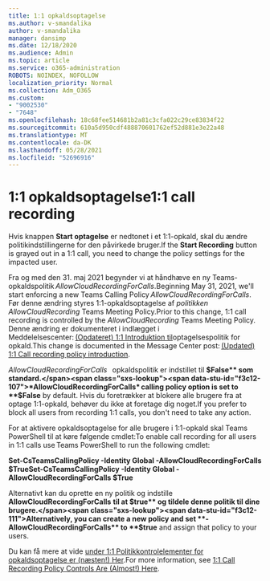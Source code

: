 ```yaml
---
title: 1:1 opkaldsoptagelse
ms.author: v-smandalika
author: v-smandalika
manager: dansimp
ms.date: 12/18/2020
ms.audience: Admin
ms.topic: article
ms.service: o365-administration
ROBOTS: NOINDEX, NOFOLLOW
localization_priority: Normal
ms.collection: Adm_O365
ms.custom:
- "9002530"
- "7648"
ms.openlocfilehash: 18c68fee514681b2a81c3cfa022c29ce83834f22
ms.sourcegitcommit: 610a5d950cdf488870601762ef52d881e3e22a48
ms.translationtype: MT
ms.contentlocale: da-DK
ms.lasthandoff: 05/28/2021
ms.locfileid: "52696916"
---
```

# <a name="11-call-recording"></a><span data-ttu-id="f3c12-102">1:1 opkaldsoptagelse</span><span class="sxs-lookup"><span data-stu-id="f3c12-102">1:1 call recording</span></span>

<span data-ttu-id="f3c12-103">Hvis knappen **Start optagelse** er nedtonet i et 1:1-opkald, skal du ændre politikindstillingerne for den påvirkede bruger.</span><span class="sxs-lookup"><span data-stu-id="f3c12-103">If the **Start Recording** button is grayed out in a 1:1 call, you need to change the policy settings for the impacted user.</span></span>   

<span data-ttu-id="f3c12-104">Fra og med den 31. maj 2021 begynder vi at håndhæve en ny Teams-opkaldspolitik *AllowCloudRecordingForCalls*.</span><span class="sxs-lookup"><span data-stu-id="f3c12-104">Beginning May 31, 2021, we'll start enforcing a new Teams Calling Policy *AllowCloudRecordingForCalls*.</span></span> <span data-ttu-id="f3c12-105">Før denne ændring styres 1:1-opkaldsoptagelse af *politikken AllowCloudRecording* Teams Meeting Policy.</span><span class="sxs-lookup"><span data-stu-id="f3c12-105">Prior to this change, 1:1 call recording is controlled by the *AllowCloudRecording* Teams Meeting Policy.</span></span> <span data-ttu-id="f3c12-106">Denne ændring er dokumenteret i indlægget i Meddelelsescenter: [(Opdateret) 1:1 Introduktion til](https://portal.microsoft.com/Adminportal/Home?ref=MessageCenter/:/messages/MC238796)optagelsespolitik for opkald.</span><span class="sxs-lookup"><span data-stu-id="f3c12-106">This change is documented in the Message Center post: [(Updated) 1:1 Call recording policy introduction](https://portal.microsoft.com/Adminportal/Home?ref=MessageCenter/:/messages/MC238796).</span></span>  

<span data-ttu-id="f3c12-107">*AllowCloudRecordingForCalls*   opkaldspolitik er indstillet til **$False** som standard.</span><span class="sxs-lookup"><span data-stu-id="f3c12-107">*AllowCloudRecordingForCalls* calling policy option is set to **$False** by default.</span></span> <span data-ttu-id="f3c12-108">Hvis du foretrækker at blokere alle brugere fra at optage 1:1-opkald, behøver du ikke at foretage dig noget.</span><span class="sxs-lookup"><span data-stu-id="f3c12-108">If you prefer to block all users from recording 1:1 calls, you don't need to take any action.</span></span>  

<span data-ttu-id="f3c12-109">For at aktivere opkaldsoptagelse for alle brugere i 1:1-opkald skal Teams PowerShell til at køre følgende cmdlet:</span><span class="sxs-lookup"><span data-stu-id="f3c12-109">To enable call recording for all users in 1:1 calls use Teams PowerShell to run the following cmdlet:</span></span> 

<span data-ttu-id="f3c12-110">**Set-CsTeamsCallingPolicy -Identity Global -AllowCloudRecordingForCalls $True**</span><span class="sxs-lookup"><span data-stu-id="f3c12-110">**Set-CsTeamsCallingPolicy -Identity Global -AllowCloudRecordingForCalls $True**</span></span> 

<span data-ttu-id="f3c12-111">Alternativt kan du oprette en ny politik og indstille **AllowCloudRecordingForCalls** **til at $true** og tildele denne politik til dine brugere.</span><span class="sxs-lookup"><span data-stu-id="f3c12-111">Alternatively, you can create a new policy and set **-AllowCloudRecordingForCalls** to **$true** and assign that policy to your users.</span></span> 

<span data-ttu-id="f3c12-112">Du kan få mere at vide [under 1:1 Politikkontrolelementer for opkaldsoptagelse er (næsten!) Her](https://techcommunity.microsoft.com/t5/microsoft-teams-support/1-1-call-recording-policy-controls-are-almost-here/ba-p/2217668).</span><span class="sxs-lookup"><span data-stu-id="f3c12-112">For more information, see [1:1 Call Recording Policy Controls Are (Almost!) Here](https://techcommunity.microsoft.com/t5/microsoft-teams-support/1-1-call-recording-policy-controls-are-almost-here/ba-p/2217668).</span></span>
